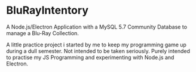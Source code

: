 # BluRayIntentory
A Node.js/Electron Application with a MySQL 5.7 Community Database to manage a Blu-Ray Collection.


A little practice project i started by me to keep my programming game up during a dull semester. Not intended to be taken seriously.
Purely intended to practise my JS Programming and experimenting with Node.js and Electron. 
